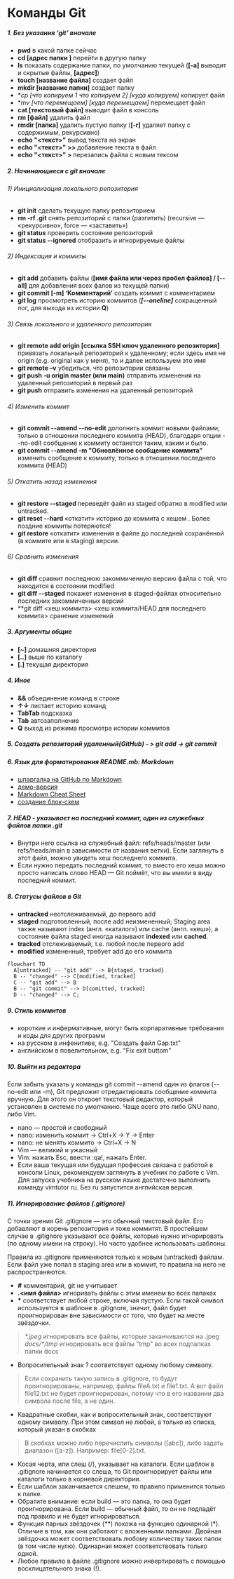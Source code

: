 # Команды Git
##### 1. Без указания ‘git’ вначале
 - **pwd** в какой папке сейчас
 - **cd [адрес папки ]** перейти в другую папку
 - **ls** показать содержание папки, по умолчанию текущей (**[-a]** выводит и скрытые файлы, **[адрес]**)
 - **touch [название файла]** создает файл
 - **mkdir [название папки]** создает папку
 - **cp [*что копируем 1 что копируем 2] [куда копируем]** копирует файл
 - **mv [*что перемещаем] [куда перемещаем]** перемещает файл
 - **cat [текстовый файл]** выводит файл в консоль
 - **rm [файл]** удалить файл
 - **rmdir [папка]** удалить пустую папку (**[-r]** удаляет папку с содержимым, рекурсивно)
 - **echo "<текст>"** вывод текста на экран
 - **echo "<текст>" >> <file>** добавление текста в файл 
 - **echo "<текст>" > <file>** перезапись файла с новым тексом
##### 2. Начинающиеся с git вначале
  ###### 1) Инициализация локального репозитория
  - **git init** сделать текущую папку репозиторием
  - **rm -rf .git** снять репозиторий с папки (разгитить) (recursive — «рекурсивно», force — «заставить»)
  - **git status** проверить состояние репозиторий
  - **git status --ignored** отобразить и игнорируемые файлы
  ###### 2) Индексация и коммиты
  - **git add** добавить файлы (**[имя файла или через пробел файлов] / [--all]** для добавления всех фалов из текущей папки)
  - **git commit [-m] ‘Комментарий’** создать коммит с комментарием
  - **git log** просмотреть историю коммитов (**_[--oneline]_** сокращенный лог, для выхода из истории **Q**)
  ###### 3) Связь локального и удаленного репозитория
  - **git remote add origin [ссылка SSH ключ удаленного репозитория]** привязать локальный репозиторий к удаленному; если здесь имя не origin (e.g. original как у меня), то и далее используем это имя
  - **git remote –v** убедиться, что репозитории связаны
  - **git push -u origin master (или main)** отправить изменения на удаленный репозиторий в первый раз 
  - **git push** отправить изменения на удаленный репозиторий
  ###### 4) Изменить коммит
  - **git commit --amend --no-edit** дополнить коммит новыми файлами; только в отношении последнего коммита (HEAD), благодаря опции --no-edit сообщение к коммиту останется таким, каким и было.
  - **git commit --amend -m "Обновлённое сообщение коммита"** изменить сообщение к коммиту, только в отношении последнего коммита (HEAD)
  ###### 5) Откатить назад изменения
  - **git restore --staged <file>** переведёт файл из staged обратно в modified или untracked.
  - **git reset --hard <commit hash>** «откатит» историю до коммита с хешем <hash>. Более поздние коммиты потеряются!
  - **git restore <file>** «откатит» изменения в файле до последней сохранённой (в коммите или в staging) версии.
  ###### 6) Сравнить изменения
  - **git diff** сравнит последнюю закоммиченную версию файла с той, что находится в состоянии modified
  - **git diff --staged** покажет изменения в staged-файлах относительно последних закоммиченных версий
  - **git diff <хеш коммита> <хеш коммита/HEAD для последнего коммита> сранение изменений 

##### 3. Аргументы общие
  - **[~]** домашняя директория
  - **[..]** выше по каталогу
  - **[.]** текущая директория
 
##### 4. Иное
   - **&&** объединение команд в строке
   - **↑↓** листает историю команд
   - **TabTab** подсказка
   - **Tab** автозаполнение
   - **Q** выход из режима просмотра истории коммитов

##### 5. Создать репозиторий удаленный(GitHub) - > git add -> git commit

##### 6. Язык для форматирования README.mb: Markdown

  - [шпаргалка на GitHub по Markdown](https://gist.github.com/fomvasss/8dd8cd7f88c67a4e3727f9d39224a84c#links "на русском")
  - [демо-версия](https://markdown-here.com/livedemo.html)
  - [Markdown Cheat Sheet](https://www.markdownguide.org/cheat-sheet/ "in English")
  - [создание блок-схем](https://github.blog/2022-02-14-include-diagrams-markdown-files-mermaid/)

##### 7. HEAD - указывает на последний коммит, один из служебных файлов папки .git
  - Внутри него ссылка на служебный файл: refs/heads/master (или refs/heads/main в зависимости от названия ветки). Если заглянуть в этот файл, можно увидеть хеш последнего коммита.
  - Если нужно передать последний коммит, то вместо его хеша можно просто написать слово HEAD — Git поймёт, что вы имели в виду последний коммит.

##### 8. Статусы файлов в Git
  - **untracked** неотслеживаемый, до первого add
  - **staged** подготовленный, после add неизмененный; Staging area также называют index (англ. «каталог») или cache (англ. «кеш»), а состояние файла staged иногда называют **indexed** или **cached**.
  - **tracked** отслеживаемый, т.е. любой после первого add
  - **modified** измененный, требует add до его коммита

```mermaid
flowchart TD
  A[untracked] -- "git add" --> B{staged, tracked}
  B -- "changed" --> C[modified, tracked]
  C -- "git add" --> B
  B -- "git commit" --> D[comitted, tracked]
  D -- "changed" --> C;
```

##### 9. Стиль коммитов
  - короткие и инфермативные, могут быть корпаративные требования и коды для других программ
  - на русском в инфенитиве, e.g. "Создать файл Gap.txt"
  - английском в повелительном, e.g. "Fix exit buttom"

##### 10. Выйти из редактора
  Если забыть указать у команды git commit --amend один из флагов (--no-edit или -m), Git предложит отредактировать сообщение коммита вручную. Для этого он откроет текстовый редактор, который установлен в системе по умолчанию. Чаще всего это либо GNU nano, либо Vim.
  - nano — простой и свободный
  - nano: изменить коммит -> Ctrl+X -> Y -> Enter
  - nano: не менять коммито -> Ctrl+X -> N
  - Vim — великий и ужасный
  - Vim: нажать Esc, ввести :qa!, нажать Enter.
  - Если ваша текущая или будущая профессия связана с работой в консоли Linux, рекомендуем заглянуть в учебник по работе с Vim.
Для запуска учебника на русском языке достаточно выполнить команду vimtutor ru. Без ru запустится английская версия.

##### 11. Игнорирование файлов (.gitignore)
  С точки зрения Git .gitignore — это обычный текстовый файл. Его добавляют в корень репозитория и тоже коммитят.
В простейшем случае в .gitignore указывают все файлы, которые нужно игнорировать (по одному имени на строку). Но часто удобнее использовать шаблоны.

Правила из .gitignore применяются только к новым (untracked) файлам. Если файл уже попал в staging area или в коммит, то правила на него не распространяются.

  - **#** комментарий, git не учитывает
  - **.<имя файла>** игноривать файлы с этим именем во всех папаках
  - __*__ соответствует любой строке, включая пустую. Если такой символ используется в шаблоне в .gitignore, значит, файл будет проигнорирован вне зависимости от того, что будет на месте звёздочки.

> _*.jpeg_ игнорировать все файлы, которые заканчиваются на .jpeg
> _docs/*/tmp_ игнорировать все файлы "tmp" во всех подпапках папки docs
  - Вопросительный знак ? соответствует одному любому символу.
> Если сохранить такую запись в .gitignore, то будут проигнорированы, например, файлы fileA.txt и file1.txt. А вот файл file12.txt не будет проигнорирован, потому что в его названии два символа после file, а не один.
  - Квадратные скобки, как и вопросительный знак, соответствуют одному символу. При этом символ не любой, а только из списка, который указан в скобках
> В скобках можно либо перечислить символы ([abc]), либо задать диапазон ([a-z]). Например: file[0-2].txt.
  - Косая черта, или слеш (/), указывает на каталоги. Если шаблон в .gitignore начинается со слеша, то Git проигнорирует файлы или каталоги только в корневой директории.
  - Если шаблон заканчивается слешем, то правило применится только к папке.
  - Обратите внимание: если build — это папка, то она будет проигнорирована. Если build — обычный файл, то он не подпадёт под правило и не будет игнорироваться.
  - Функция парных звёздочек (**) похожа на функцию одинарной (*). Отличие в том, как они работают с вложенными папками. Двойная звёздочка может соответствовать любому количеству таких папок (в том числе нулю). Одинарная может соответствовать только одной.
  - Любое правило в файле .gitignore можно инвертировать с помощью восклицательного знака (!).